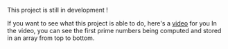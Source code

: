 This project is still in development !

If you want to see what this project is able to do, here's a [video](https://x.com/Sachagd_/status/1929201772364550402) for you
In the video, you can see the first prime numbers being computed and stored in an array from top to bottom.
